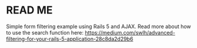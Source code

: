 # READ ME 

Simple form filtering example using Rails 5 and AJAX. Read more about how to use the search function here: https://medium.com/swlh/advanced-filtering-for-your-rails-5-application-28c8da2d29b6